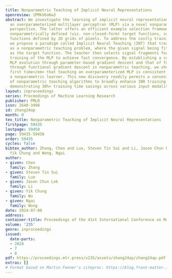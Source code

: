 ```yaml
---
title: Nonparametric Teaching of Implicit Neural Representations
openreview: 1PMkV6oKw3
abstract: We investigate the learning of implicit neural representation (INR) using
  an overparameterized multilayer perceptron (MLP) via a novel nonparametric teaching
  perspective. The latter offers an efficient example selection framework for teaching
  nonparametrically defined (viz. non-closed-form) target functions, such as image
  functions defined by 2D grids of pixels. To address the costly training of INRs,
  we propose a paradigm called Implicit Neural Teaching (INT) that treats INR learning
  as a nonparametric teaching problem, where the given signal being fitted serves
  as the target function. The teacher then selects signal fragments for iterative
  training of the MLP to achieve fast convergence. By establishing a connection between
  MLP evolution through parameter-based gradient descent and that of function evolution
  through functional gradient descent in nonparametric teaching, we show <em>for the
  first time</em> that teaching an overparameterized MLP is consistent with teaching
  a nonparametric learner. This new discovery readily permits a convenient drop-in
  of nonparametric teaching algorithms to broadly enhance INR training efficiency,
  demonstrating 30%+ training time savings across various input modalities.
layout: inproceedings
series: Proceedings of Machine Learning Research
publisher: PMLR
issn: 2640-3498
id: zhang24ap
month: 0
tex_title: Nonparametric Teaching of Implicit Neural Representations
firstpage: 59435
lastpage: 59458
page: 59435-59458
order: 59435
cycles: false
bibtex_author: Zhang, Chen and Luo, Steven Tin Sui and Li, Jason Chun Lok and Wu,
  Yik Chung and Wong, Ngai
author:
- given: Chen
  family: Zhang
- given: Steven Tin Sui
  family: Luo
- given: Jason Chun Lok
  family: Li
- given: Yik Chung
  family: Wu
- given: Ngai
  family: Wong
date: 2024-07-08
address:
container-title: Proceedings of the 41st International Conference on Machine Learning
volume: '235'
genre: inproceedings
issued:
  date-parts:
  - 2024
  - 7
  - 8
pdf: https://proceedings.mlr.press/v235/assets/zhang24ap/zhang24ap.pdf
extras: []
# Format based on Martin Fenner's citeproc: https://blog.front-matter.io/posts/citeproc-yaml-for-bibliographies/
---
```

